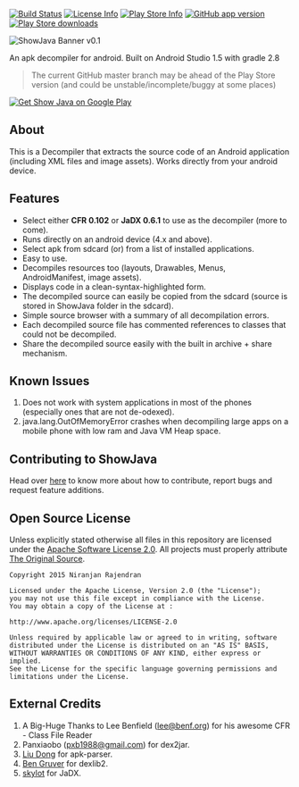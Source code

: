 [![Build Status](https://img.shields.io/travis/niranjan94/show-java.svg?style=flat-square)](https://travis-ci.org/niranjan94/show-java) [![License Info](https://img.shields.io/badge/license-Apache_License_2.0-blue.svg?style=flat-square)](https://github.com/niranjan94/show-java) [![Play Store Info](https://img.shields.io/badge/Play_Store-v2.0.6-36B0C1.svg?style=flat-square)](https://play.google.com/store/apps/details?id=com.njlabs.showjava) [![GitHub app version](https://img.shields.io/badge/GitHub-v2.0.7-yellow.svg?style=flat-square)](https://github.com/niranjan94/show-java) [![Play Store downloads](https://img.shields.io/badge/downloads-109k%20total-E04253.svg?style=flat-square)](https://play.google.com/store/apps/details?id=com.njlabs.showjava)

![ShowJava Banner v0.1](https://raw.githubusercontent.com/niranjan94/show-java/master/banner.png)

An apk decompiler for android. Built on Android Studio 1.5 with gradle 2.8

> The current GitHub master branch may be ahead of the Play Store version (and could be unstable/incomplete/buggy at some places)

[![Get Show Java on Google Play](https://developer.android.com/images/brand/en_generic_rgb_wo_45.png)](https://play.google.com/store/apps/details?id=com.njlabs.showjava "Get Show Java on Google Play")

## About ##
This is a Decompiler that extracts the source code of an Android application (including XML files and image assets). Works directly from your android device.

## Features ##

- Select either **CFR 0.102** or **JaDX 0.6.1** to use as the decompiler (more to come).
- Runs directly on an android device (4.x and above).
- Select apk from sdcard (or) from a list of installed applications.
- Easy to use.
- Decompiles resources too (layouts, Drawables, Menus, AndroidManifest, image assets).
- Displays code in a clean-syntax-highlighted form.
- The decompiled source can easily be copied from the sdcard (source is stored in ShowJava folder in the sdcard).
- Simple source browser with a summary of all decompilation errors.
- Each decompiled source file has commented references to classes that could not be decompiled.
- Share the decompiled source easily with the built in archive + share mechanism.

## Known Issues ##
1. Does not work with system applications in most of the phones (especially ones that are not de-odexed).
2. java.lang.OutOfMemoryError crashes when decompiling large apps on a mobile phone with low ram and Java VM Heap space.

## Contributing to ShowJava ##

Head over [here](https://github.com/niranjan94/show-java/blob/master/CONTRIBUTING.md) to know more about how to contribute, report bugs and request feature additions.

## Open Source License ##

Unless explicitly stated otherwise all files in this repository are licensed under the [Apache Software License 2.0](http://www.apache.org/licenses/LICENSE-2.0.html). All projects must properly attribute [The Original Source](https://github.com/niranjan94/show-java).
    
    Copyright 2015 Niranjan Rajendran
    
    Licensed under the Apache License, Version 2.0 (the "License");
    you may not use this file except in compliance with the License.
    You may obtain a copy of the License at : 
    
    http://www.apache.org/licenses/LICENSE-2.0
    
    Unless required by applicable law or agreed to in writing, software
    distributed under the License is distributed on an "AS IS" BASIS,
    WITHOUT WARRANTIES OR CONDITIONS OF ANY KIND, either express or implied.
    See the License for the specific language governing permissions and
    limitations under the License.

## External Credits ##

1. A Big-Huge Thanks to Lee Benfield ([lee@benf.org](mailto:lee@benf.org)) for his awesome CFR - Class File Reader
2. Panxiaobo ([pxb1988@gmail.com](mailto:pxb1988@gmail.com)) for dex2jar.
3. [Liu Dong](https://github.com/xiaxiaocao) for apk-parser.
4. [Ben Gruver](https://github.com/JesusFreke/) for dexlib2.
5. [skylot](https://github.com/skylot) for JaDX.
